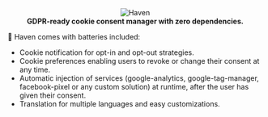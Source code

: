 <div align="center"><img src="https://i.postimg.cc/9Mfsfmf0/haven.png" alt="Haven"></div>
<div align="center"><strong>GDPR-ready cookie consent manager with zero dependencies.</strong></div>


:battery: Haven comes with batteries included:
- Cookie notification for opt-in and opt-out strategies.
- Cookie preferences enabling users to revoke or change their consent at any time.
- Automatic injection of services (google-analytics, google-tag-manager, facebook-pixel or any custom solution) at 
runtime, after the user has given their consent.
- Translation for multiple languages and easy customizations.

